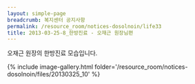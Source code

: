 ```yaml
--- 
layout: simple-page 
breadcrumb: 복지센터 공지사항 
permalink: /resource_room/notices-dosolnoin/life33
title: 2013-03-25-8_한방진료 - 오재근 원장님편
--- 
```




오재근 원장의 한방진료 모습입니다.



{% include image-gallery.html folder='/resource_room/notices-dosolnoin/files/20130325_10' %}
